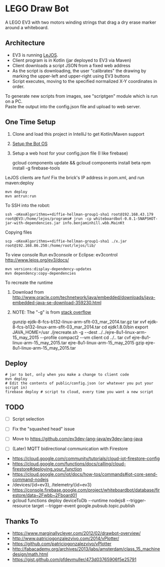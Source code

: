 # LEGO Draw Bot

A LEGO EV3 with two motors winding strings that 
drag a dry erase marker around a whiteboard.

## Architecture

* EV3 is running [LeJOS](http://www.lejos.org/).
* Client program is in Kotlin (jar deployed to EV3 via Maven)
* Client downloads a script JSON from a fixed web address
* As the script is downloading, the user "calibrates" the drawing by marking the upper-left and upper-right using EV3 buttons
* Script executes, moving to the specified normalized X-Y coordinates in order.

To generate new scripts from images, see "scriptgen" module which is run on a PC.  
Paste the output into the config.json file and upload to web server.

## One Time Setup

1. Clone and load this project in IntelliJ to get Kotlin/Maven support
1. [Setup the Bot OS](client/README.md)
1. Setup a web host for your config.json file (I like firebase)

   gcloud components update && gcloud components install beta
   npm install -g firebase-tools


LeJOS clients are fun!  Fix the brick's IP address in pom.xml, and run maven:deploy

    mvn deploy
    mvn antrun:run

To SSH into the robot:

    ssh -oKexAlgorithms=+diffie-hellman-group1-sha1 root@192.168.43.179
    root@EV3:/home/lejos/programs# jrun -cp whiteboardbot-0.0.1-SNAPSHOT-jar-with-dependencies.jar info.benjaminhill.wbb.MainKt

Copying files

    scp -oKexAlgorithms=+diffie-hellman-group1-sha1 ./x.jar root@192.168.86.250:/home/root/lejos/lib/

To view console Run ev3console or Eclipse: ev3control
http://www.lejos.org/ev3/docs/

    mvn versions:display-dependency-updates
    mvn dependency:copy-dependencies

To recreate the runtime

1. Download from http://www.oracle.com/technetwork/java/embedded/downloads/java-embedded-java-se-download-359230.html
2. NOTE: The "-g" is from [stack overflow](https://stackoverflow.com/questions/23275519/jdwp-in-embedded-jre-in-java-8)


    gunzip ejdk-8-fcs-b132-linux-arm-sflt-03_mar_2014.tar.gz
    tar xvf ejdk-8-fcs-b132-linux-arm-sflt-03_mar_2014.tar
    cd ejdk1.8.0/bin
    export JAVA_HOME=/usr
    ./jrecreate.sh -g --dest ../../ejre-8u1-linux-arm-15_may_2015 --profile compact2 --vm client
    cd ../..
    tar cvf ejre-8u1-linux-arm-15_may_2015.tar ejre-8u1-linux-arm-15_may_2015
    gzip ejre-8u1-linux-arm-15_may_2015.tar




## Deploy

    # jar to bot, only when you make a change to client code
    mvn deploy 
    # Edit the contents of public/config.json (or whatever you put your script in)
    firebase deploy # script to cloud, every time you want a new script

## TODO


- [ ] Script selection
- [ ] Fix the "squashed head" issue
- [ ] Move to https://github.com/ev3dev-lang-java/ev3dev-lang-java

- [ ] (Later) MQTT bidirectional communication with Firestore
* https://cloud.google.com/community/tutorials/cloud-iot-firestore-config
* https://cloud.google.com/functions/docs/calling/cloud-firestore#deploying_your_function
* https://cloud.google.com/iot/docs/how-tos/commands#iot-core-send-command-nodejs
* /devices/{id=ev3},  /telemetry/{id=ev3}
* https://console.firebase.google.com/project/whiteboardbot/database/firestore/data~2Fwbb~2Fboard01
* gcloud functions deploy deviceToDb --runtime nodejs8 --trigger-resource target --trigger-event google.pubsub.topic.publish


## Thanks To

* https://www.marginallyclever.com/2012/02/drawbot-overview/
* http://www.patriciogonzalezvivo.com/2014/vPlotter/
* https://github.com/patriciogonzalezvivo/vPlotter
* http://fabacademy.org/archives/2013/labs/amsterdam/class_15_machinedesign/math.html
* https://gist.github.com/pfdevmuller/473d03765906f5e25791


